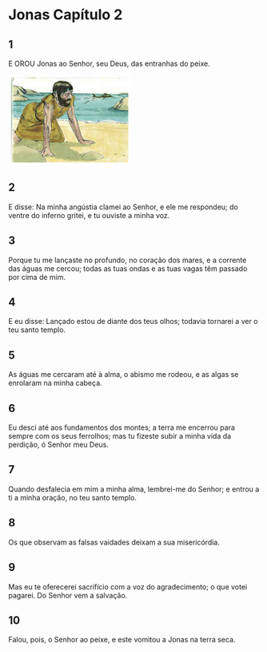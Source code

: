 # Jonas Capítulo 2

## 1
E OROU Jonas ao Senhor, seu Deus, das entranhas do peixe.

![](../.img/Jn/02/1-0.jpg)

## 2
E disse: Na minha angústia clamei ao Senhor, e ele me respondeu; do ventre do inferno gritei, e tu ouviste a minha voz.

## 3
Porque tu me lançaste no profundo, no coração dos mares, e a corrente das águas me cercou; todas as tuas ondas e as tuas vagas têm passado por cima de mim.

## 4
E eu disse: Lançado estou de diante dos teus olhos; todavia tornarei a ver o teu santo templo.

## 5
As águas me cercaram até à alma, o abismo me rodeou, e as algas se enrolaram na minha cabeça.

## 6
Eu desci até aos fundamentos dos montes; a terra me encerrou para sempre com os seus ferrolhos; mas tu fizeste subir a minha vida da perdição, ó Senhor meu Deus.

## 7
Quando desfalecia em mim a minha alma, lembrei-me do Senhor; e entrou a ti a minha oração, no teu santo templo.

## 8
Os que observam as falsas vaidades deixam a sua misericórdia.

## 9
Mas eu te oferecerei sacrifício com a voz do agradecimento; o que votei pagarei. Do Senhor vem a salvação.

## 10
Falou, pois, o Senhor ao peixe, e este vomitou a Jonas na terra seca.

